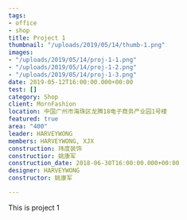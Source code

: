 ```yaml
---
tags:
- office
- shop
title: Project 1
thumbnail: "/uploads/2019/05/14/thumb-1.png"
images:
- "/uploads/2019/05/14/proj-1-1.png"
- "/uploads/2019/05/14/proj-1-2.png"
- "/uploads/2019/05/14/proj-1-3.png"
date: 2019-05-12T16:00:00.000+00:00
test: []
category: Shop
client: MornFashion
location: 中国广州市海珠区龙腾18电子商务产业园1号楼
featured: true
area: "400"
leader: HARVEYWONG
members: HARVEYWONG, XJX
construction: 玮度装饰
constructior: 姚康军
construction_date: 2018-06-30T16:00:00.000+00:00
designer: HARVEYWONG
constructor: 姚康军

---
```

This is project 1